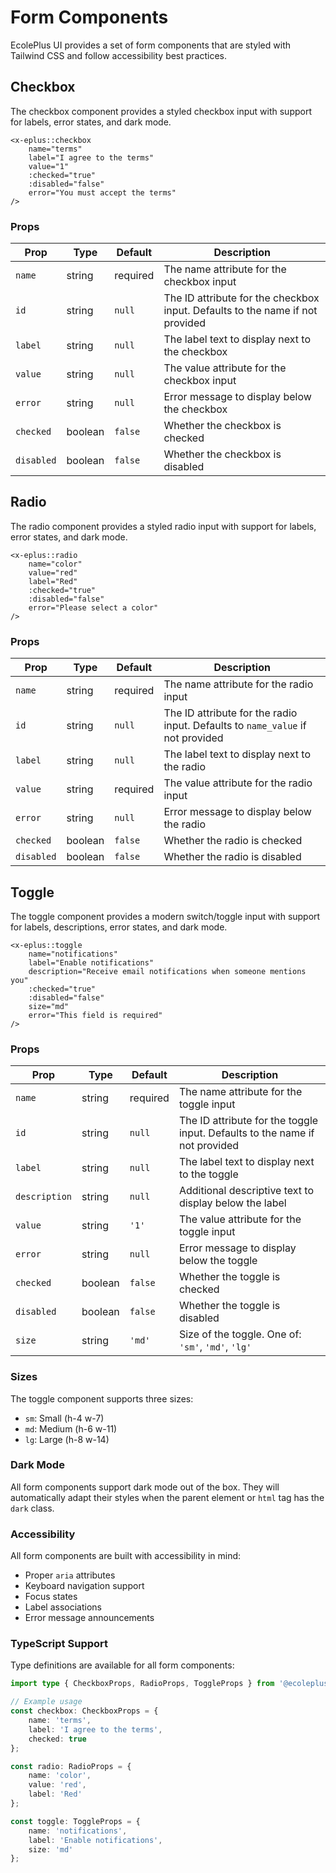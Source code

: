 # Form Components

EcolePlus UI provides a set of form components that are styled with Tailwind CSS and follow accessibility best practices.

## Checkbox

The checkbox component provides a styled checkbox input with support for labels, error states, and dark mode.

```blade
<x-eplus::checkbox
    name="terms"
    label="I agree to the terms"
    value="1"
    :checked="true"
    :disabled="false"
    error="You must accept the terms"
/>
```

### Props

| Prop | Type | Default | Description |
|------|------|---------|-------------|
| `name` | string | required | The name attribute for the checkbox input |
| `id` | string | `null` | The ID attribute for the checkbox input. Defaults to the name if not provided |
| `label` | string | `null` | The label text to display next to the checkbox |
| `value` | string | `null` | The value attribute for the checkbox input |
| `error` | string | `null` | Error message to display below the checkbox |
| `checked` | boolean | `false` | Whether the checkbox is checked |
| `disabled` | boolean | `false` | Whether the checkbox is disabled |

## Radio

The radio component provides a styled radio input with support for labels, error states, and dark mode.

```blade
<x-eplus::radio
    name="color"
    value="red"
    label="Red"
    :checked="true"
    :disabled="false"
    error="Please select a color"
/>
```

### Props

| Prop | Type | Default | Description |
|------|------|---------|-------------|
| `name` | string | required | The name attribute for the radio input |
| `id` | string | `null` | The ID attribute for the radio input. Defaults to `name_value` if not provided |
| `label` | string | `null` | The label text to display next to the radio |
| `value` | string | required | The value attribute for the radio input |
| `error` | string | `null` | Error message to display below the radio |
| `checked` | boolean | `false` | Whether the radio is checked |
| `disabled` | boolean | `false` | Whether the radio is disabled |

## Toggle

The toggle component provides a modern switch/toggle input with support for labels, descriptions, error states, and dark mode.

```blade
<x-eplus::toggle
    name="notifications"
    label="Enable notifications"
    description="Receive email notifications when someone mentions you"
    :checked="true"
    :disabled="false"
    size="md"
    error="This field is required"
/>
```

### Props

| Prop | Type | Default | Description |
|------|------|---------|-------------|
| `name` | string | required | The name attribute for the toggle input |
| `id` | string | `null` | The ID attribute for the toggle input. Defaults to the name if not provided |
| `label` | string | `null` | The label text to display next to the toggle |
| `description` | string | `null` | Additional descriptive text to display below the label |
| `value` | string | `'1'` | The value attribute for the toggle input |
| `error` | string | `null` | Error message to display below the toggle |
| `checked` | boolean | `false` | Whether the toggle is checked |
| `disabled` | boolean | `false` | Whether the toggle is disabled |
| `size` | string | `'md'` | Size of the toggle. One of: `'sm'`, `'md'`, `'lg'` |

### Sizes

The toggle component supports three sizes:

- `sm`: Small (h-4 w-7)
- `md`: Medium (h-6 w-11)
- `lg`: Large (h-8 w-14)

### Dark Mode

All form components support dark mode out of the box. They will automatically adapt their styles when the parent element or `html` tag has the `dark` class.

### Accessibility

All form components are built with accessibility in mind:

- Proper `aria` attributes
- Keyboard navigation support
- Focus states
- Label associations
- Error message announcements

### TypeScript Support

Type definitions are available for all form components:

```typescript
import type { CheckboxProps, RadioProps, ToggleProps } from '@ecoleplus/ui';

// Example usage
const checkbox: CheckboxProps = {
    name: 'terms',
    label: 'I agree to the terms',
    checked: true
};

const radio: RadioProps = {
    name: 'color',
    value: 'red',
    label: 'Red'
};

const toggle: ToggleProps = {
    name: 'notifications',
    label: 'Enable notifications',
    size: 'md'
};
``` 